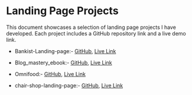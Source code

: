# Landing Page Projects

This document showcases a selection of landing page projects I have developed. Each project includes a GitHub repository link and a live demo link.

- Bankist-Landing-page:- [GitHub](https://github.com/Sumanth-M-D/Bankist_app-signUp), [Live Link](https://bankist-app-sign-up.vercel.app/)

- Blog_mastery_ebook:- [GitHub](https://github.com/Sumanth-M-D/Blog_mastery_ebook), [Live Link](https://blog-mastery-ebook.vercel.app/)

- Omnifood:- [GitHub](https://github.com/Sumanth-M-D/Omnifood), [Live Link](https://omnifood-livid-tau.vercel.app/)

- chair-shop-landing-page:- [GitHub](https://github.com/Sumanth-M-D/Chair_shop-Landing_Page), [Live Link](https://chair-shop-landing-page.vercel.app/)
